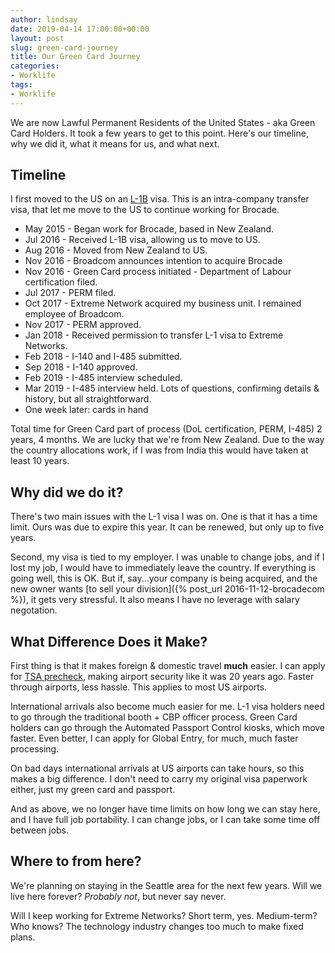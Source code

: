 ```yaml
---
author: lindsay
date: 2019-04-14 17:00:00+00:00
layout: post
slug: green-card-journey
title: Our Green Card Journey
categories:
- Worklife
tags:
- Worklife
---
```


We are now Lawful Permanent Residents of the United States - aka Green Card Holders. It took a few years to get to this point. Here's our timeline, why we did it, what it means for us, and what next.

## Timeline

I first moved to the US on an [L-1B](https://www.uscis.gov/working-united-states/temporary-workers/l-1b-intracompany-transferee-specialized-knowledge) visa. This is an intra-company transfer visa, that let me move to the US to continue working for Brocade.

* May 2015 - Began work for Brocade, based in New Zealand.
* Jul 2016 - Received L-1B visa, allowing us to move to US.
* Aug 2016 - Moved from New Zealand to US.
* Nov 2016 - Broadcom announces intention to acquire Brocade
* Nov 2016 - Green Card process initiated - Department of Labour certification filed.
* Jul 2017 - PERM filed.
* Oct 2017 - Extreme Network acquired my business unit. I remained employee of Broadcom.
* Nov 2017 - PERM approved.
* Jan 2018 - Received permission to transfer L-1 visa to Extreme Networks.
* Feb 2018 - I-140 and I-485 submitted.
* Sep 2018 - I-140 approved.
* Feb 2019 - I-485 interview scheduled.
* Mar 2019 - I-485 interview held. Lots of questions, confirming details & history, but all straightforward.
* One week later: cards in hand

Total time for Green Card part of process (DoL certification, PERM, I-485) 2 years, 4 months. We are lucky that we're from New Zealand. Due to the way the country allocations work, if I was from India this would have taken at least 10 years.

## Why did we do it?

There's two main issues with the L-1 visa I was on. One is that it has a time limit. Ours was due to expire this year. It can be renewed, but only up to five years.

Second, my visa is tied to my employer. I was unable to change jobs, and if I lost my job, I would have to immediately leave the country. If everything is going well, this is OK. But if, say...your company is being acquired, and the new owner wants [to sell your division]({% post_url 2016-11-12-brocadecom %}), it gets very stressful. It also means I have no leverage with salary negotation.

## What Difference Does it Make?

First thing is that it makes foreign & domestic travel **much** easier. I can apply for [TSA precheck](https://www.tsa.gov/precheck), making airport security like it was 20 years ago. Faster through airports, less hassle. This applies to most US airports.

International arrivals also become much easier for me. L-1 visa holders need to go through the traditional booth + CBP officer process. Green Card holders can go through the Automated Passport Control kiosks, which move faster. Even better, I can apply for Global Entry, for much, much faster processing.

On bad days international arrivals at US airports can take hours, so this makes a big difference. I don't need to carry my original visa paperwork either, just my green card and passport.

And as above, we no longer have time limits on how long we can stay here, and I have full job portability. I can change jobs, or I can take some time off between jobs.

## Where to from here?

We're planning on staying in the Seattle area for the next few years. Will we live here forever? _Probably not_, but never say never.

Will I keep working for Extreme Networks? Short term, yes. Medium-term? Who knows? The technology industry changes too much to make fixed plans.